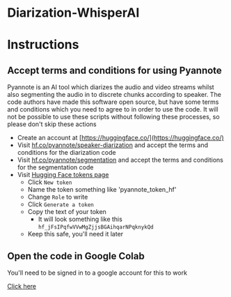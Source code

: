 # Diarization-WhisperAI

# Instructions

## Accept terms and conditions for using Pyannote

Pyannote is an AI tool which diarizes the audio and video streams whilst also segmenting the audio in to discrete chunks according to speaker. The code authors have made this software open source, but have some terms and conditions which you need to agree to in order to use the code. It will not be possible to use these scripts without following these processes, so please don't skip these actions

* Create an account at [https://huggingface.co/](https://huggingface.co/)
* Visit [hf.co/pyannote/speaker-diarization](https://hf.co/pyannote/speaker-diarization) and accept the terms and conditions for the diarization code
* Visit [hf.co/pyannote/segmentation](https://huggingface.co/pyannote/segmentation) and accept the terms and conditions for the segmentation code
* Visit [Hugging Face tokens page](https://huggingface.co/settings/tokens)
  * Click `New token`
  * Name the token something like 'pyannote_token_hf'
  * Change `Role` to write
  * Click `Generate a token`
  * Copy the text of your token
    * It will look something like this `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`
  * Keep this safe, you'll need it later 

## Open the code in Google Colab

You'll need to be signed in to a google account for this to work

[Click here](https://colab.research.google.com/github/chrissyhroberts/Diarization-WhisperAI/blob/main/Diarized_Whisper_AI.ipynb)
